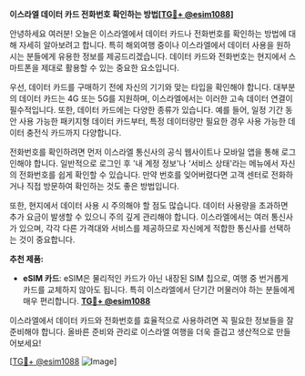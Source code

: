 **이스라엘 데이터 카드 전화번호 확인하는 방법[[TG💪+ @esim1088](https://t.me/s/esim1088)]**

안녕하세요 여러분! 오늘은 이스라엘에서 데이터 카드나 전화번호를 확인하는 방법에 대해 자세히 알아보려고 합니다. 특히 해외여행 중이나 이스라엘에서 데이터 사용을 원하시는 분들에게 유용한 정보를 제공드리겠습니다. 데이터 카드와 전화번호는 현지에서 스마트폰을 제대로 활용할 수 있는 중요한 요소입니다.

우선, 데이터 카드를 구매하기 전에 자신의 기기와 맞는 타입을 확인해야 합니다. 대부분의 데이터 카드는 4G 또는 5G를 지원하며, 이스라엘에서는 이러한 고속 데이터 연결이 필수적입니다. 또한, 데이터 카드에는 다양한 종류가 있습니다. 예를 들어, 일정 기간 동안 사용 가능한 패키지형 데이터 카드부터, 특정 데이터량만 필요한 경우 사용 가능한 데이터 충전식 카드까지 다양합니다.

전화번호를 확인하려면 먼저 이스라엘 통신사의 공식 웹사이트나 모바일 앱을 통해 로그인해야 합니다. 일반적으로 로그인 후 '내 계정 정보'나 '서비스 상태'라는 메뉴에서 자신의 전화번호를 쉽게 확인할 수 있습니다. 만약 번호를 잊어버렸다면 고객 센터로 전화하거나 직접 방문하여 확인하는 것도 좋은 방법입니다.

또한, 현지에서 데이터 사용 시 주의해야 할 점도 많습니다. 데이터 사용량을 초과하면 추가 요금이 발생할 수 있으니 주의 깊게 관리해야 합니다. 이스라엘에서는 여러 통신사가 있으며, 각각 다른 가격대와 서비스를 제공하므로 자신에게 적합한 통신사를 선택하는 것이 중요합니다.

**추천 제품:**  
- **eSIM 카드**: eSIM은 물리적인 카드가 아닌 내장된 SIM 칩으로, 여행 중 번거롭게 카드를 교체하지 않아도 됩니다. 특히 이스라엘에서 단기간 머물러야 하는 분들에게 매우 편리합니다. **[TG💪+ @esim1088](https://t.me/s/esim1088)**

이스라엘에서 데이터 카드와 전화번호를 효율적으로 사용하려면 꼭 필요한 정보들을 잘 준비해야 합니다. 올바른 준비와 관리로 이스라엘 여행을 더욱 즐겁고 생산적으로 만들어보세요!

[[TG💪+ @esim1088](https://t.me/s/esim1088) ![Image](https://i.postimg.cc/Y0z9fWf4/image.png)]